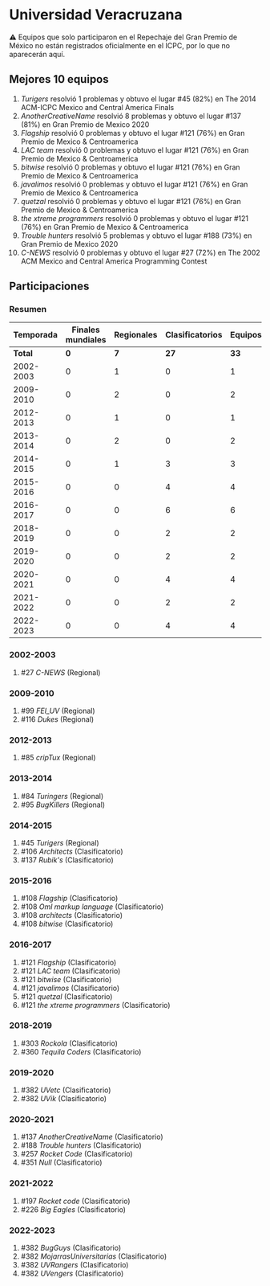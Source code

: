 # Universidad Veracruzana

:warning: Equipos que solo participaron en el Repechaje del Gran Premio de México no están registrados oficialmente en el ICPC, por lo que no aparecerán aquí.

## Mejores 10 equipos

1. _Turigers_ resolvió 1 problemas y obtuvo el lugar #45 (82%) en The 2014 ACM-ICPC Mexico and Central America Finals
1. _AnotherCreativeName_ resolvió 8 problemas y obtuvo el lugar #137 (81%) en Gran Premio de Mexico 2020
1. _Flagship_ resolvió 0 problemas y obtuvo el lugar #121 (76%) en Gran Premio de Mexico & Centroamerica
1. _LAC team_ resolvió 0 problemas y obtuvo el lugar #121 (76%) en Gran Premio de Mexico & Centroamerica
1. _bitwise_ resolvió 0 problemas y obtuvo el lugar #121 (76%) en Gran Premio de Mexico & Centroamerica
1. _javalimos_ resolvió 0 problemas y obtuvo el lugar #121 (76%) en Gran Premio de Mexico & Centroamerica
1. _quetzal_ resolvió 0 problemas y obtuvo el lugar #121 (76%) en Gran Premio de Mexico & Centroamerica
1. _the xtreme programmers_ resolvió 0 problemas y obtuvo el lugar #121 (76%) en Gran Premio de Mexico & Centroamerica
1. _Trouble hunters_ resolvió 5 problemas y obtuvo el lugar #188 (73%) en Gran Premio de Mexico 2020
1. _C-NEWS_ resolvió 0 problemas y obtuvo el lugar #27 (72%) en The 2002 ACM Mexico and Central America Programming Contest

## Participaciones

### Resumen

| Temporada | Finales mundiales | Regionales | Clasificatorios | Equipos |
| --- | --- | --- | --- | --- |
| **Total** | **0** | **7** | **27** | **33** |
| 2002-2003 | 0 | 1 | 0 | 1 |
| 2009-2010 | 0 | 2 | 0 | 2 |
| 2012-2013 | 0 | 1 | 0 | 1 |
| 2013-2014 | 0 | 2 | 0 | 2 |
| 2014-2015 | 0 | 1 | 3 | 3 |
| 2015-2016 | 0 | 0 | 4 | 4 |
| 2016-2017 | 0 | 0 | 6 | 6 |
| 2018-2019 | 0 | 0 | 2 | 2 |
| 2019-2020 | 0 | 0 | 2 | 2 |
| 2020-2021 | 0 | 0 | 4 | 4 |
| 2021-2022 | 0 | 0 | 2 | 2 |
| 2022-2023 | 0 | 0 | 4 | 4 |

### 2002-2003

1. #27 _C-NEWS_ (Regional)

### 2009-2010

1. #99 _FEI_UV_ (Regional)
1. #116 _Dukes_ (Regional)

### 2012-2013

1. #85 _cripTux_ (Regional)

### 2013-2014

1. #84 _Turingers_ (Regional)
1. #95 _BugKillers_ (Regional)

### 2014-2015

1. #45 _Turigers_ (Regional)
1. #106 _Architects_ (Clasificatorio)
1. #137 _Rubik's_ (Clasificatorio)

### 2015-2016

1. #108 _Flagship_ (Clasificatorio)
1. #108 _Oml markup language_ (Clasificatorio)
1. #108 _architects_ (Clasificatorio)
1. #108 _bitwise_ (Clasificatorio)

### 2016-2017

1. #121 _Flagship_ (Clasificatorio)
1. #121 _LAC team_ (Clasificatorio)
1. #121 _bitwise_ (Clasificatorio)
1. #121 _javalimos_ (Clasificatorio)
1. #121 _quetzal_ (Clasificatorio)
1. #121 _the xtreme programmers_ (Clasificatorio)

### 2018-2019

1. #303 _Rockola_ (Clasificatorio)
1. #360 _Tequila Coders_ (Clasificatorio)

### 2019-2020

1. #382 _UVetc_ (Clasificatorio)
1. #382 _UVik_ (Clasificatorio)

### 2020-2021

1. #137 _AnotherCreativeName_ (Clasificatorio)
1. #188 _Trouble hunters_ (Clasificatorio)
1. #257 _Rocket Code_ (Clasificatorio)
1. #351 _Null_ (Clasificatorio)

### 2021-2022

1. #197 _Rocket code_ (Clasificatorio)
1. #226 _Big Eagles_ (Clasificatorio)

### 2022-2023

1. #382 _BugGuys_ (Clasificatorio)
1. #382 _MojarrasUniversitarias_ (Clasificatorio)
1. #382 _UVRangers_ (Clasificatorio)
1. #382 _UVengers_ (Clasificatorio)




